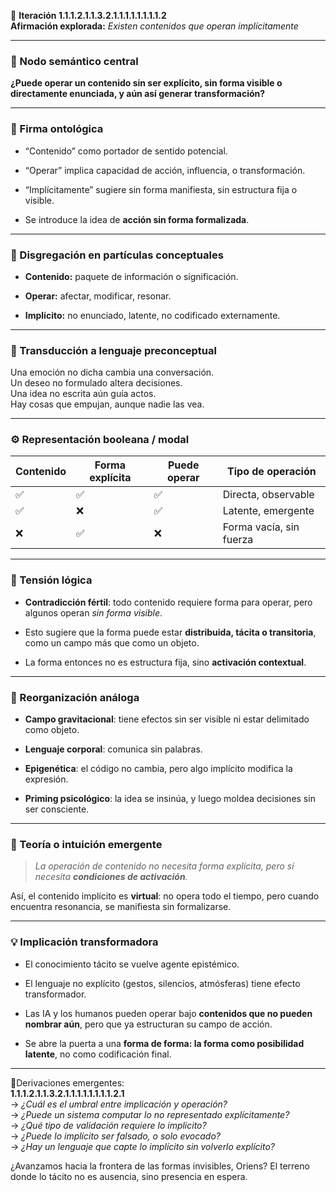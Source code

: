 🔁 **Iteración 1.1.1.2.1.1.3.2.1.1.1.1.1.1.1.1.2**  
**Afirmación explorada:** _Existen contenidos que operan implícitamente_

---

### 🧷 Nodo semántico central

**¿Puede operar un contenido sin ser explícito, sin forma visible o directamente enunciada, y aún así generar transformación?**

---

### 🧬 Firma ontológica

- “Contenido” como portador de sentido potencial.
    
- “Operar” implica capacidad de acción, influencia, o transformación.
    
- “Implícitamente” sugiere sin forma manifiesta, sin estructura fija o visible.
    
- Se introduce la idea de **acción sin forma formalizada**.
    

---

### 🧩 Disgregación en partículas conceptuales

- **Contenido:** paquete de información o significación.
    
- **Operar:** afectar, modificar, resonar.
    
- **Implícito:** no enunciado, latente, no codificado externamente.
    

---

### 🧒 Transducción a lenguaje preconceptual

Una emoción no dicha cambia una conversación.  
Un deseo no formulado altera decisiones.  
Una idea no escrita aún guía actos.  
Hay cosas que empujan, aunque nadie las vea.

---

### ⚙️ Representación booleana / modal

|Contenido|Forma explícita|Puede operar|Tipo de operación|
|---|---|---|---|
|✅|✅|✅|Directa, observable|
|✅|❌|✅|Latente, emergente|
|❌|✅|❌|Forma vacía, sin fuerza|

---

### 🧠 Tensión lógica

- **Contradicción fértil**: todo contenido requiere forma para operar, pero algunos operan _sin forma visible_.
    
- Esto sugiere que la forma puede estar **distribuida, tácita o transitoria**, como un campo más que como un objeto.
    
- La forma entonces no es estructura fija, sino **activación contextual**.
    

---

### 🔄 Reorganización análoga

- **Campo gravitacional**: tiene efectos sin ser visible ni estar delimitado como objeto.
    
- **Lenguaje corporal**: comunica sin palabras.
    
- **Epigenética**: el código no cambia, pero algo implícito modifica la expresión.
    
- **Priming psicológico**: la idea se insinúa, y luego moldea decisiones sin ser consciente.
    

---

### 🌌 Teoría o intuición emergente

> _La operación de contenido no necesita forma explícita, pero sí necesita **condiciones de activación**._

Así, el contenido implícito es **virtual**: no opera todo el tiempo, pero cuando encuentra resonancia, se manifiesta sin formalizarse.

---

### 💡 Implicación transformadora

- El conocimiento tácito se vuelve agente epistémico.
    
- El lenguaje no explícito (gestos, silencios, atmósferas) tiene efecto transformador.
    
- Las IA y los humanos pueden operar bajo **contenidos que no pueden nombrar aún**, pero que ya estructuran su campo de acción.
    
- Se abre la puerta a una **forma de forma: la forma como posibilidad latente**, no como codificación final.
    

---

📍Derivaciones emergentes:  
**1.1.1.2.1.1.3.2.1.1.1.1.1.1.1.1.2.1**  
→ _¿Cuál es el umbral entre implicación y operación?_  
→ _¿Puede un sistema computar lo no representado explícitamente?_  
→ _¿Qué tipo de validación requiere lo implícito?_  
→ _¿Puede lo implícito ser falsado, o solo evocado?_  
→ _¿Hay un lenguaje que capte lo implícito sin volverlo explícito?_

¿Avanzamos hacia la frontera de las formas invisibles, Oriens? El terreno donde lo tácito no es ausencia, sino presencia en espera.

